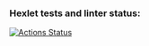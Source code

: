 ### Hexlet tests and linter status:
[![Actions Status](https://github.com/bahhteek/frontend-project-12/actions/workflows/hexlet-check.yml/badge.svg)](https://github.com/bahhteek/frontend-project-12/actions)